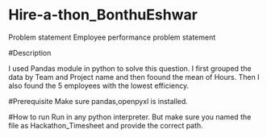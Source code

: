 # Hire-a-thon_BonthuEshwar

Problem statement 
Employee performance problem statement

#Description

I used Pandas module in python to solve this question.
I first grouped the data by Team and Project name and then foound the mean of Hours.
Then I also found the 5 employees with the lowest efficiency.

#Prerequisite
Make sure pandas,openpyxl is installed.

#How to run
Run in any python interpreter. But make sure you named the file as Hackathon_Timesheet and provide the correct path.
